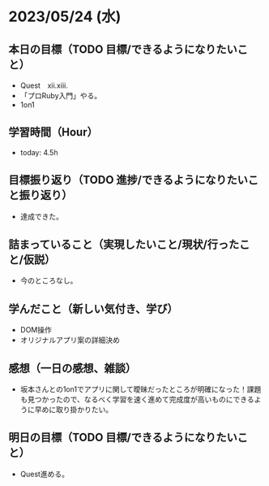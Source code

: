 # 2023/05/24 (水)

## 本日の目標（TODO 目標/できるようになりたいこと）

- Quest　xii.xiii.
- 「プロRuby入門」やる。
- 1on1

## 学習時間（Hour）

- today: 4.5h

## 目標振り返り（TODO 進捗/できるようになりたいこと振り返り）

- 達成できた。

## 詰まっていること（実現したいこと/現状/行ったこと/仮説）

- 今のところなし。

## 学んだこと（新しい気付き、学び）

- DOM操作
- オリジナルアプリ案の詳細決め

## 感想（一日の感想、雑談）

- 坂本さんとの1on1でアプリに関して曖昧だったところが明確になった！課題も見つかったので、なるべく学習を速く進めて完成度が高いものにできるように早めに取り掛かりたい。

## 明日の目標（TODO 目標/できるようになりたいこと）

- Quest進める。
